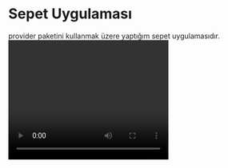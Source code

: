 <h1>Sepet Uygulaması</h1>
provider paketini kullanmak üzere yaptığım sepet uygulamasıdır.
<video width="320" height="240" controls="controls">

https://user-images.githubusercontent.com/56825677/148060857-c8fdc457-f2fe-4b57-b393-2032660630c5.mp4
